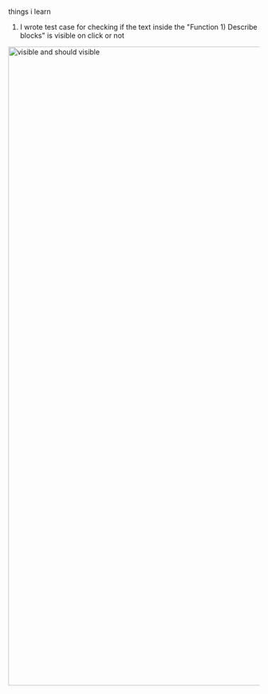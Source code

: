 things i learn 
1) I wrote test case for checking if the text inside the "Function 1) Describe blocks" is visible on click or not
<img width="1280" alt="visible and should visible" src="https://github.com/subodh245/Cypress-Starter/assets/118099441/d15f3bc6-b153-435a-907e-b658e0bdeed7">

